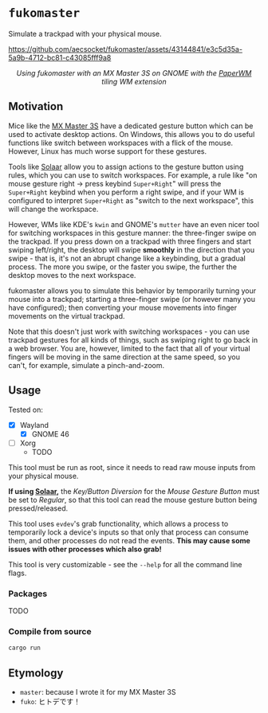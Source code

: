 # `fukomaster`

Simulate a trackpad with your physical mouse.

<https://github.com/aecsocket/fukomaster/assets/43144841/e3c5d35a-5a9b-4712-bc81-c43085fff9a8>

<center>

*Using fukomaster with an MX Master 3S on GNOME with the
[PaperWM](https://github.com/paperwm/PaperWM) tiling WM extension*

</center>

## Motivation

Mice like the [MX Master 3S] have a dedicated gesture button which can be used to activate desktop
actions. On Windows, this allows you to do useful functions like switch between workspaces with
a flick of the mouse. However, Linux has much worse support for these gestures.

Tools like [Solaar] allow you to assign actions to the gesture button using rules, which you can use
to switch workspaces. For example, a rule like "on mouse gesture right -> press keybind
`Super+Right`" will press the `Super+Right` keybind when you perform a right swipe, and if your WM
is configured to interpret `Super+Right` as "switch to the next workspace", this will change the
workspace.

However, WMs like KDE's `kwin` and GNOME's `mutter` have an even nicer tool for switching workspaces
in this gesture manner: the three-finger swipe on the trackpad. If you press down on a trackpad with
three fingers and start swiping left/right, the desktop will swipe **smoothly** in the direction
that you swipe - that is, it's not an abrupt change like a keybinding, but a gradual process. The
more you swipe, or the faster you swipe, the further the desktop moves to the next workspace.

fukomaster allows you to simulate this behavior by temporarily turning your mouse into a trackpad;
starting a three-finger swipe (or however many you have configured); then converting your mouse
movements into finger movements on the virtual trackpad.

Note that this doesn't just work with switching workspaces - you can use trackpad gestures for all
kinds of things, such as swiping right to go back in a web browser. You are, however, limited to the
fact that all of your virtual fingers will be moving in the same direction at the same speed, so you
can't, for example, simulate a pinch-and-zoom.

## Usage

Tested on:
- [x] Wayland
  - [x] GNOME 46
- [ ] Xorg
  - TODO

This tool must be run as root, since it needs to read raw mouse inputs from your physical mouse.

**If using [Solaar],** the *Key/Button Diversion* for the *Mouse Gesture Button* must be set to
*Regular*, so that this tool can read the mouse gesture button being pressed/released.

This tool uses `evdev`'s grab functionality, which allows a process to temporarily lock a device's
inputs so that only that process can consume them, and other processes do not read the events.
**This may cause some issues with other processes which also grab!**

This tool is very customizable - see the `--help` for all the command line flags.

### Packages

TODO

### Compile from source

```bash
cargo run
```

## Etymology

- `master`: because I wrote it for my MX Master 3S
- `fuko`: ヒトデです！

[MX Master 3S]: https://www.logitech.com/en-eu/products/mice/mx-master-3s.910-006559.html
[Solaar]: https://pwr-solaar.github.io/Solaar/
